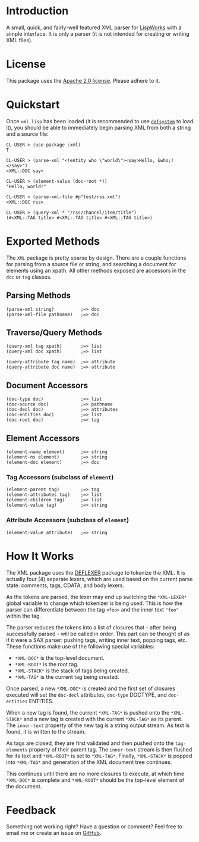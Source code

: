 # Introduction

A small, quick, and fairly-well featured XML parser for [LispWorks](http://www.lispworks.com) with a simple interface. It is only a parser (it is not intended for creating or writing XML files).

# License

This package uses the [Apache 2.0 license](http://www.apache.org/licenses/LICENSE-2.0). Please adhere to it.

# Quickstart

Once `xml.lisp` has been loaded (it is recommended to use [`defsystem`](http://www.lispworks.com/documentation/lw445/LWRM/html/lwref-273.htm) to load it), you should be able to immediately begin parsing XML from both a string and a source file:

	CL-USER > (use-package :xml)
	T

	CL-USER > (parse-xml "<!entity who \"world\"><say>Hello, &who;!</say>")
	<XML::DOC say>

	CL-USER > (element-value (doc-root *))
	"Hello, world!"

	CL-USER > (parse-xml-file #p"test/rss.xml")
	<XML::DOC rss>

	CL-USER > (query-xml * "/rss/channel/item/title")
	(#<XML::TAG title> #<XML::TAG title> #<XML::TAG title>)

# Exported Methods

The `XML` package is pretty sparse by design. There are a couple functions for parsing from a source file or string, and searching a document for elements using an xpath. All other methods exposed are accessors in the `doc` or `tag` classes.

## Parsing Methods

	(parse-xml string)          ;=> doc
	(parse-xml-file pathname)   ;=> doc

## Traverse/Query Methods

	(query-xml tag xpath)       ;=> list
	(query-xml doc xpath)       ;=> list

	(query-attribute tag name)  ;=> attribute
	(query-attribute doc name)  ;=> attribute

## Document Accessors

	(doc-type doc)              ;=> list
	(doc-source doc)            ;=> pathname
	(doc-decl doc)              ;=> attributes
	(doc-entities doc)          ;=> list
	(doc-root doc)              ;=> tag

## Element Accessors

	(element-name element)      ;=> string
	(element-ns element)        ;=> string
	(element-doc element)       ;=> doc

### Tag Accessors (subclass of `element`)

	(element-parent tag)        ;=> tag
	(element-attributes tag)    ;=> list
	(element-children tag)      ;=> list
	(element-value tag)         ;=> string

### Attribute Accessors (subclass of `element`)

	(element-value attribute)   ;=> string

# How It Works

The XML package uses the [DEFLEXER](http://github.com/massung/lexer) package to tokenize the XML. It is actually four (4) separate lexers, which are used based on the current parse state: comments, tags, CDATA, and body lexers.

As the tokens are parsed, the lexer may end up switching the `*XML-LEXER*` global variable to change which tokenizer is being used. This is how the parser can differentiate between the tag `<foo>` and the inner text `"foo"` within the tag.

The parser reduces the tokens into a list of closures that - after being successfully parsed - will be called in order. This part can be thought of as if it were a SAX parser: pushing tags, writing inner text, popping tags, etc. These functions make use of the following special variables:

* `*XML-DOC*` is the top-level document.
* `*XML-ROOT*` is the root tag.
* `*XML-STACK*` is the stack of tags being created.
* `*XML-TAG*` is the current tag being created.

Once parsed, a new `*XML-DOC*` is created and the first set of closures executed will set the `doc-decl` attributes, `doc-type` DOCTYPE, and `doc-entities` ENTITIES.

When a new tag is found, the current `*XML-TAG*` is pushed onto the `*XML-STACK*` and a new tag is created with the current `*XML-TAG*` as its parent. The `inner-text` property of the new tag is a string output stream. As text is found, it is written to the stream.

As tags are closed, they are first validated and then pushed onto the `tag-elements` property of their parent tag. The `inner-text` stream is then flushed for its text and `*XML-ROOT*` is set to `*XML-TAG*`. Finally, `*XML-STACK*` is popped into `*XML-TAG*` and generation of the XML document tree continues.

This continues until there are no more closures to execute, at which time `*XML-DOC*` is complete and `*XML-ROOT*` should be the top-level element of the document. 

# Feedback

Something not working right? Have a question or comment? Feel free to email me or create an issue on [GitHub](http://github.com/massung/xml).
